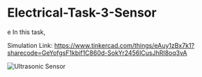 # Electrical-Task-3-Sensor
e
In this task,


Simulation Link: https://www.tinkercad.com/things/eAuy1zBx7k1?sharecode=GeYofgsF1kbif1C860d-SokYr2456lCusJhRI8oq3vA

![Ultrasonic Sensor](https://github.com/Emtenan-A/Electrical-Task-3-Sensor/assets/139411172/3810ca28-30dc-487b-a014-a22d10fb6553)
